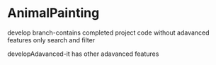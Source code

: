 # AnimalPainting
develop branch-contains completed project code without adavanced features only search and filter

developAdavanced-it has other adavanced features
